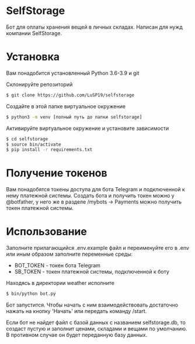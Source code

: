 # SelfStorage
Бот для оплаты хранения вещей в личных складах. Написан для нужд компании SelfStorage.

# Установка
Вам понадобится установленный Python 3.6-3.9 и git

Склонируйте репозиторий
```bash
$ git clone https://github.com/LuSP19/selfstorage
```

Создайте в этой папке виртуальное окружение
```bash
$ python3 -m venv [полный путь до папки selfstorage]
```

Активируйте виртуальное окружение и установите зависимости
```bash
$ cd selfstorage
$ source bin/activate
$ pip install -r requirements.txt
```

# Получение токенов
Вам понадобятся токены доступа для бота Telegram и подключенной к нему платежной системы. Создать бота и получить токен можно у @botfather, у него же в разделе /mybots -> Payments можно получить токен платежной системы.

# Использование
Заполните прилагающийся .env.example файл и переименуйте его в .env или иным образом заполните переменные среды:
* BOT_TOKEN - токен бота Telegram
* SB_TOKEN - токен платежной системы, подключенной к боту

Находясь в директории weather исполните
```bash
$ bin/python bot.py
```
Бот запустится. Чтобы начать с ним взаимодействовать достаточно нажать на кнопку 'Начать' или передать команду /start.

Если бот не найдет файл с базой данных с названием selfstorage.db, то создаст пустую и заполнит ценами, складами и вещами по умолчанию. В противном случае он будет переданную базу данных.










